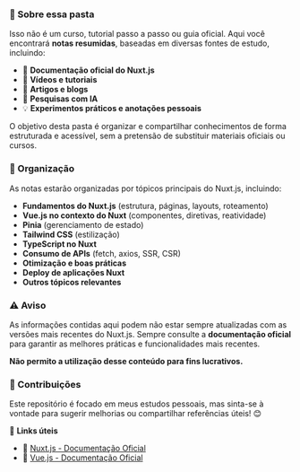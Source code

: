 ### 📌 Sobre essa pasta
Isso não é um curso, tutorial passo a passo ou guia oficial. Aqui você encontrará **notas resumidas**, baseadas em diversas fontes de estudo, incluindo:
- 📜 **Documentação oficial do Nuxt.js**
- 🎥 **Vídeos e tutoriais**
- 📝 **Artigos e blogs**
- 🤖 **Pesquisas com IA**
- 💡 **Experimentos práticos e anotações pessoais**

O objetivo desta pasta é organizar e compartilhar conhecimentos de forma estruturada e acessível, sem a pretensão de substituir materiais oficiais ou cursos.

### 📂 Organização
As notas estarão organizadas por tópicos principais do Nuxt.js, incluindo:
- **Fundamentos do Nuxt.js** (estrutura, páginas, layouts, roteamento)
- **Vue.js no contexto do Nuxt** (componentes, diretivas, reatividade)
- **Pinia** (gerenciamento de estado)
- **Tailwind CSS** (estilização)
- **TypeScript no Nuxt**
- **Consumo de APIs** (fetch, axios, SSR, CSR)
- **Otimização e boas práticas**
- **Deploy de aplicações Nuxt**
- **Outros tópicos relevantes**

### ⚠️ Aviso
As informações contidas aqui podem não estar sempre atualizadas com as versões mais recentes do Nuxt.js. Sempre consulte a **documentação oficial** para garantir as melhores práticas e funcionalidades mais recentes.

**Não permito a utilização desse conteúdo para fins lucrativos.**

### 📌 Contribuições
Este repositório é focado em meus estudos pessoais, mas sinta-se à vontade para sugerir melhorias ou compartilhar referências úteis! 😊


📖 **Links úteis**
- 🔗 [Nuxt.js - Documentação Oficial](https://nuxt.com/docs)
- 🔗 [Vue.js - Documentação Oficial](https://vuejs.org/)